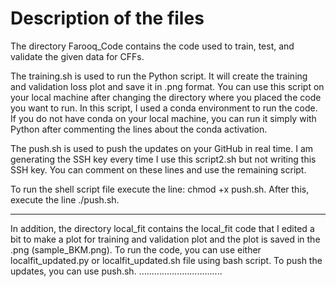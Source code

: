 # Description of the files

The directory Farooq_Code contains the code used to train, test, and validate the given data for CFFs. 

The training.sh is used to run the Python script. It will create the training and validation loss plot and save it in .png format. You can use this script on your local machine after changing the directory where you placed the code you want to run. In this script, I used a conda environment to run the code. If you do not have conda on your local machine, you can run it simply with Python after commenting the lines about the conda activation. 

The push.sh is used to push the updates on your GitHub in real time. I am generating the SSH key every time I use this script2.sh but not writing this SSH key. You can comment on these lines and use the remaining script. 

To run the shell script file execute the line: chmod +x push.sh. After this, execute the line ./push.sh. 

----------
In addition, the directory local_fit contains the local_fit code that I edited a bit to make a plot for training and validation plot and the plot is saved in the .png (sample_BKM.png). 
To run the code, you can use either localfit_updated.py or localfit_updated.sh file using bash script. To push the updates, you can use push.sh. 
.................................